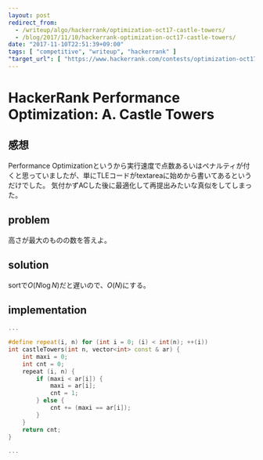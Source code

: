 ```yaml
---
layout: post
redirect_from:
  - /writeup/algo/hackerrank/optimization-oct17-castle-towers/
  - /blog/2017/11/10/hackerrank-optimization-oct17-castle-towers/
date: "2017-11-10T22:51:39+09:00"
tags: [ "competitive", "writeup", "hackerrank" ]
"target_url": [ "https://www.hackerrank.com/contests/optimization-oct17/challenges/castle-towers" ]
---
```


# HackerRank Performance Optimization: A. Castle Towers

## 感想

Performance Optimizationというから実行速度で点数あるいはペナルティが付くと思っていましたが、単にTLEコードがtextareaに始めから書いてあるというだけでした。
気付かずACした後に最適化して再提出みたいな真似をしてしまった。

## problem

高さが最大のものの数を答えよ。

## solution

sortで$O(N \log N)$だと遅いので、$O(N)$にする。

## implementation

``` c++
...

#define repeat(i, n) for (int i = 0; (i) < int(n); ++(i))
int castleTowers(int n, vector<int> const & ar) {
    int maxi = 0;
    int cnt = 0;
    repeat (i, n) {
        if (maxi < ar[i]) {
            maxi = ar[i];
            cnt = 1;
        } else {
            cnt += (maxi == ar[i]);
        }
    }
    return cnt;
}

...
```
